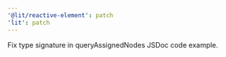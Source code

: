 ```yaml
---
'@lit/reactive-element': patch
'lit': patch
---
```


Fix type signature in queryAssignedNodes JSDoc code example.
